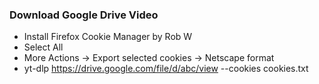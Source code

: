 ### Download Google Drive Video

- Install Firefox Cookie Manager by Rob W
- Select All
- More Actions -> Export selected cookies -> Netscape format
- yt-dlp https://drive.google.com/file/d/abc/view --cookies cookies.txt
